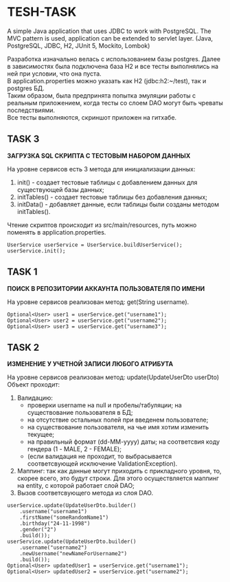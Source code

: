 TESH-TASK
==============
A simple Java application that uses JDBC to work with PostgreSQL. The MVC pattern is used, application 
can be extended to servlet layer. (Java, PostgreSQL, JDBC, H2, JUnit 5, Mockito, Lombok)

Разработка изначально велась с использованием базы postgres. Далее в зависимостях была подключена база H2 и все тесты выполнялись на ней при условии, что она пуста.</br>
В application.properties можно указать как H2 (jdbc:h2:~/test), так и postgres БД.</br>
Таким образом, была предпринята попытка эмуляции работы с реальным приложением, когда тесты со слоем DAO могут быть чреваты последствиями.</br>
Все тесты выполняются, скриншот приложен на гитхабе.

## TASK 3

**ЗАГРУЗКА SQL СКРИПТА С ТЕСТОВЫМ НАБОРОМ ДАННЫХ**

На уровне сервисов есть 3 метода для инициализации данных:

1. init() - создает тестовые таблицы с добавлением данных для существующей базы данных;
2. initTables() - создает тестовые таблицы без добавления данных;
3. initData() - добавляет данные, если таблицы были созданы методом initTables().

Чтение скриптов происходит из src/main/resources, путь можно поменять в application.properties.

```
UserService userService = UserService.buildUserService();
userService.init();
```

## TASK 1

**ПОИСК В РЕПОЗИТОРИИ АККАУНТА ПОЛЬЗОВАТЕЛЯ ПО ИМЕНИ**

На уровне сервисов реализован метод: get(String username).

```
Optional<User> user1 = userService.get("username1");
Optional<User> user2 = userService.get("username2");
Optional<User> user3 = userService.get("username3");
```

## TASK 2

**ИЗМЕНЕНИЕ У УЧЕТНОЙ ЗАПИСИ ЛЮБОГО АТРИБУТА**

На уровне сервисов реализован метод: update(UpdateUserDto userDto)</br>
Объект проходит:
1. Валидацию: 
    * проверки username на null и пробелы/табуляции; на существование пользователя в БД;
    * на отсутствие остальных полей при введенем пользователе;
    * на существование пользователя, на чье имя хотим изменить текущее;
    * на правильный формат (dd-MM-yyyy) даты; на соответсвия коду гендера (1 - MALE, 2 - FEMALE);
    * (если валидация не проходит, то выбрасывается соответсвующей исключение ValidationException).
2. Маппинг: так как данные могут приходить с прикладного уровня, то, скорее всего, это будут строки. Для этого осуществляется маппинг на entity, с которой работает слой DAO;
3. Вызов соответсвующего метода из слоя DAO.

```
userService.update(UpdateUserDto.builder()
    .username("username1")
    .firstName("someRandomName1")
    .birthday("24-11-1998")
    .gender("2")
    .build());
userService.update(UpdateUserDto.builder()
    .username("username2")
    .newUsername("newNameForUsername2")
    .build());
Optional<User> updatedUser1 = userService.get("username1");
Optional<User> updatedUser2 = userService.get("username2");
```
